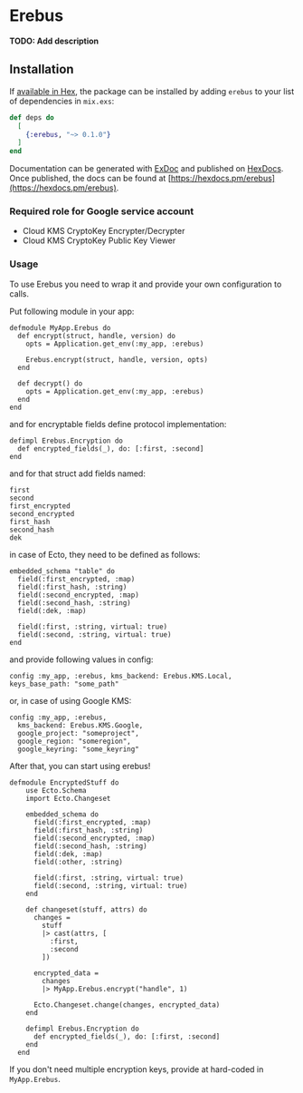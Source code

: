 # Erebus

**TODO: Add description**

## Installation

If [available in Hex](https://hex.pm/docs/publish), the package can be installed
by adding `erebus` to your list of dependencies in `mix.exs`:

```elixir
def deps do
  [
    {:erebus, "~> 0.1.0"}
  ]
end
```

Documentation can be generated with [ExDoc](https://github.com/elixir-lang/ex_doc)
and published on [HexDocs](https://hexdocs.pm). Once published, the docs can
be found at [https://hexdocs.pm/erebus](https://hexdocs.pm/erebus).

### Required role for Google service account

- Cloud KMS CryptoKey Encrypter/Decrypter
- Cloud KMS CryptoKey Public Key Viewer

### Usage

To use Erebus you need to wrap it and provide your own configuration to calls.

Put following module in your app:

```
defmodule MyApp.Erebus do
  def encrypt(struct, handle, version) do
    opts = Application.get_env(:my_app, :erebus)

    Erebus.encrypt(struct, handle, version, opts)
  end

  def decrypt() do
    opts = Application.get_env(:my_app, :erebus)
  end
end
```

and for encryptable fields define protocol implementation:

```
defimpl Erebus.Encryption do
  def encrypted_fields(_), do: [:first, :second]
end
```

and for that struct add fields named:

```
first
second
first_encrypted
second_encrypted
first_hash
second_hash
dek
```

in case of Ecto, they need to be defined as follows:

```
embedded_schema "table" do
  field(:first_encrypted, :map)
  field(:first_hash, :string)
  field(:second_encrypted, :map)
  field(:second_hash, :string)
  field(:dek, :map)

  field(:first, :string, virtual: true)
  field(:second, :string, virtual: true)
end
```

and provide following values in config:

```
config :my_app, :erebus, kms_backend: Erebus.KMS.Local, keys_base_path: "some_path"
```

or, in case of using Google KMS:

```
config :my_app, :erebus,
  kms_backend: Erebus.KMS.Google,
  google_project: "someproject",
  google_region: "someregion",
  google_keyring: "some_keyring"
```

After that, you can start using erebus!

```
defmodule EncryptedStuff do
    use Ecto.Schema
    import Ecto.Changeset

    embedded_schema do
      field(:first_encrypted, :map)
      field(:first_hash, :string)
      field(:second_encrypted, :map)
      field(:second_hash, :string)
      field(:dek, :map)
      field(:other, :string)

      field(:first, :string, virtual: true)
      field(:second, :string, virtual: true)
    end

    def changeset(stuff, attrs) do
      changes =
        stuff
        |> cast(attrs, [
          :first,
          :second
        ])

      encrypted_data =
        changes
        |> MyApp.Erebus.encrypt("handle", 1)

      Ecto.Changeset.change(changes, encrypted_data)
    end

    defimpl Erebus.Encryption do
      def encrypted_fields(_), do: [:first, :second]
    end
  end
```

If you don't need multiple encryption keys, provide at hard-coded in `MyApp.Erebus`.
